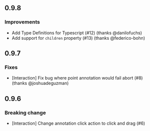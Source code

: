 ## 0.9.8

### Improvements

- Add Type Definitions for Typescript (#12) (thanks @danilofuchs)
- Add support for `children` property (#13) (thanks @federico-bohn)

## 0.9.7

### Fixes

- [Interaction] Fix bug where point annotation would fail abort (#8) (thanks @joshuadeguzman)

## 0.9.6

### Breaking change

- [Interaction] Change annotation click action to click and drag (#6)
